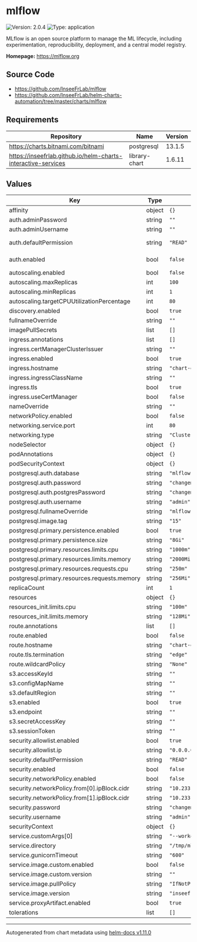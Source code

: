 # mlflow

![Version: 2.0.4](https://img.shields.io/badge/Version-2.0.4-informational?style=flat-square) ![Type: application](https://img.shields.io/badge/Type-application-informational?style=flat-square)

MLflow is an open source platform to manage the ML lifecycle, including experimentation, reproducibility, deployment, and a central model registry.

**Homepage:** <https://mlflow.org>

## Source Code

* <https://github.com/InseeFrLab/mlflow>
* <https://github.com/InseeFrLab/helm-charts-automation/tree/master/charts/mlflow>

## Requirements

| Repository | Name | Version |
|------------|------|---------|
| https://charts.bitnami.com/bitnami | postgresql | 13.1.5 |
| https://inseefrlab.github.io/helm-charts-interactive-services | library-chart | 1.6.11 |

## Values

| Key | Type | Default | Description |
|-----|------|---------|-------------|
| affinity | object | `{}` |  |
| auth.adminPassword | string | `""` |  |
| auth.adminUsername | string | `""` |  |
| auth.defaultPermission | string | `"READ"` | Default permission for all users. More details: https://mlflow.org/docs/latest/auth/index.html#permissions |
| auth.enabled | bool | `false` | Specifies if you want to enable mlflow authentication. auth and ldapAuth can't be enabled at same time. |
| autoscaling.enabled | bool | `false` |  |
| autoscaling.maxReplicas | int | `100` |  |
| autoscaling.minReplicas | int | `1` |  |
| autoscaling.targetCPUUtilizationPercentage | int | `80` |  |
| discovery.enabled | bool | `true` |  |
| fullnameOverride | string | `""` |  |
| imagePullSecrets | list | `[]` |  |
| ingress.annotations | list | `[]` |  |
| ingress.certManagerClusterIssuer | string | `""` |  |
| ingress.enabled | bool | `true` |  |
| ingress.hostname | string | `"chart-example.local"` |  |
| ingress.ingressClassName | string | `""` |  |
| ingress.tls | bool | `true` |  |
| ingress.useCertManager | bool | `false` |  |
| nameOverride | string | `""` |  |
| networkPolicy.enabled | bool | `false` |  |
| networking.service.port | int | `80` |  |
| networking.type | string | `"ClusterIP"` |  |
| nodeSelector | object | `{}` |  |
| podAnnotations | object | `{}` |  |
| podSecurityContext | object | `{}` |  |
| postgresql.auth.database | string | `"mlflow"` |  |
| postgresql.auth.password | string | `"changeme"` |  |
| postgresql.auth.postgresPassword | string | `"changeme"` |  |
| postgresql.auth.username | string | `"admin"` |  |
| postgresql.fullnameOverride | string | `"mlflow-db"` |  |
| postgresql.image.tag | string | `"15"` |  |
| postgresql.primary.persistence.enabled | bool | `true` |  |
| postgresql.primary.persistence.size | string | `"8Gi"` |  |
| postgresql.primary.resources.limits.cpu | string | `"1000m"` |  |
| postgresql.primary.resources.limits.memory | string | `"2000Mi"` |  |
| postgresql.primary.resources.requests.cpu | string | `"250m"` |  |
| postgresql.primary.resources.requests.memory | string | `"256Mi"` |  |
| replicaCount | int | `1` |  |
| resources | object | `{}` |  |
| resources_init.limits.cpu | string | `"100m"` |  |
| resources_init.limits.memory | string | `"128Mi"` |  |
| route.annotations | list | `[]` |  |
| route.enabled | bool | `false` |  |
| route.hostname | string | `"chart-example.local"` |  |
| route.tls.termination | string | `"edge"` |  |
| route.wildcardPolicy | string | `"None"` |  |
| s3.accessKeyId | string | `""` |  |
| s3.configMapName | string | `""` |  |
| s3.defaultRegion | string | `""` |  |
| s3.enabled | bool | `true` |  |
| s3.endpoint | string | `""` |  |
| s3.secretAccessKey | string | `""` |  |
| s3.sessionToken | string | `""` |  |
| security.allowlist.enabled | bool | `true` |  |
| security.allowlist.ip | string | `"0.0.0.0/0"` |  |
| security.defaultPermission | string | `"READ"` |  |
| security.enabled | bool | `false` |  |
| security.networkPolicy.enabled | bool | `false` |  |
| security.networkPolicy.from[0].ipBlock.cidr | string | `"10.233.103.0/32"` |  |
| security.networkPolicy.from[1].ipBlock.cidr | string | `"10.233.111.0/32"` |  |
| security.password | string | `"changeme"` |  |
| security.username | string | `"admin"` |  |
| securityContext | object | `{}` |  |
| service.customArgs[0] | string | `"--workers=2"` |  |
| service.directory | string | `"/tmp/mlflow/artifacts/"` |  |
| service.gunicornTimeout | string | `"600"` |  |
| service.image.custom.enabled | bool | `false` |  |
| service.image.custom.version | string | `""` |  |
| service.image.pullPolicy | string | `"IfNotPresent"` |  |
| service.image.version | string | `"inseefrlab/mlflow:v2.11.3"` |  |
| service.proxyArtifact.enabled | bool | `true` |  |
| tolerations | list | `[]` |  |

----------------------------------------------
Autogenerated from chart metadata using [helm-docs v1.11.0](https://github.com/norwoodj/helm-docs/releases/v1.11.0)
